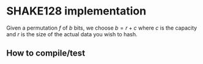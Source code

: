 # SHAKE128 implementation

Given a permutation $f$ of $b$ bits, we choose $b=r+c$ where $c$ is the capacity and $r$ is the size of the actual data you wish to hash.

## How to compile/test
